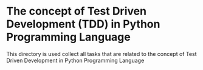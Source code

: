 # The concept of Test Driven Development (TDD) in Python Programming Language

This directory is used collect all tasks that are related to the concept of Test Driven Development in Python Programming Language
